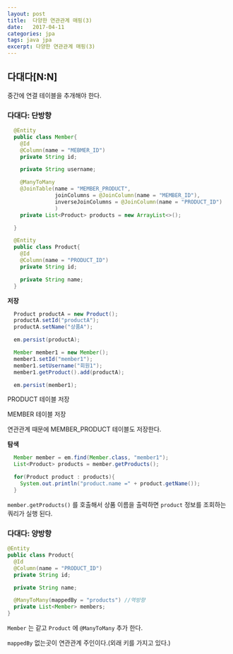 ```yaml
---
layout: post
title:  다양한 연관관계 매핑(3)
date:   2017-04-11
categories: jpa
tags: java jpa
excerpt: 다양한 연관관계 매핑(3)
---
```

  
  
  ## 다대다[N:N]

  중간에 연결 테이블을 추개해야 한다.

  ### 다대다: 단방향

  ```java
    @Entity
    public class Member{
      @Id
      @Column(name = "MEBMER_ID")
      private String id;

      private String username;

      @ManyToMany
      @JoinTable(name = "MEMBER_PRODUCT",
                 joinColumns = @JoinColumn(name = "MEMBER_ID"),
                 inverseJoinColumns = @JoinColumn(name = "PRODUCT_ID")
                 )
      private List<Product> products = new ArrayList<>();

    }

    @Entity
    public class Product{
      @Id
      @Column(name = "PRODUCT_ID")
      private String id;

      private String name;
    }
  ```
**저장**
```java
  Product productA = new Product();
  productA.setId("productA");
  productA.setName("상품A");

  em.persist(productA);

  Member member1 = new Member();
  member1.setId("member1");
  member1.setUsername("회원1");
  member1.getProduct().add(productA);

  em.persist(member1);

```

PRODUCT 테이블 저장

MEMBER 테이블 저장

연관관계 때문에 MEMBER_PRODUCT 테이블도 저장한다.




**탐색**
```java
  Member member = em.find(Member.class, "member1");
  List<Product> products = member.getProducts();

  for(Product product : products){
    System.out.println("product.name =" + product.getName());
  }

```

`member.getProducts()` 를 호출해서 상품 이름을 출력하면 `product` 정보를 조회하는 쿼리가 실행 된다.

  ### 다대다: 양방향

  ```java
  @Entity
  public class Product{
    @Id
    @Column(name = "PRODUCT_ID")
    private String id;

    private String name;

    @ManyToMany(mappedBy = "products") //역방향
    private List<Member> members;
  }

  ```

  `Member` 는 같고 `Product` 에 `@ManyToMany` 추가 한다.

  `mappedBy` 없는곳이 연관관계 주인이다.(외래 키를 가지고 있다.)

